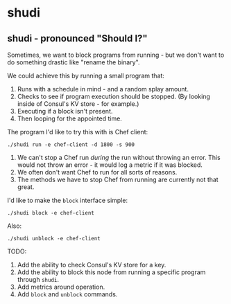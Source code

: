 shudi
=============

## shudi - pronounced "Should I?"

Sometimes, we want to block programs from running - but we don't want to do something drastic like "rename the binary".

We could achieve this by running a small program that:

1. Runs with a schedule in mind - and a random splay amount.
2. Checks to see if program execution should be stopped. (By looking inside of Consul's KV store - for example.)
3. Executing if a block isn't present.
4. Then looping for the appointed time.

The program I'd like to try this with is Chef client:

`./shudi run -e chef-client -d 1800 -s 900`

1. We can't stop a Chef run *during* the run without throwing an error. This would not throw an error - it would log a metric if it was blocked.
2. We often don't want Chef to run for all sorts of reasons.
3. The methods we have to stop Chef from running are currently not that great.

I'd like to make the `block` interface simple:

`./shudi block -e chef-client`

Also:

`./shudi unblock -e chef-client`

TODO:

1. Add the ability to check Consul's KV store for a key.
2. Add the ability to block this node from running a specific program through `shudi`.
3. Add metrics around operation.
4. Add `block` and `unblock` commands.
